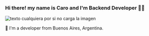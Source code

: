 ### Hi there! my name is Caro and I'm Backend Developer 👩‍💻 

![texto cualquiera por si no carga la imagen](https://img.wattpad.com/e3ba54ff0d8c9de6d9aad4f6b9da94351dd7f53b/68747470733a2f2f73332e616d617a6f6e6177732e636f6d2f776174747061642d6d656469612d736572766963652f53746f7279496d6167652f5944435648525f5a636e46555f413d3d2d3830332e313632383831643765363133363732393837363634393137343036362e676966)

🌱 I'm a developer from Buenos Aires, Argentina.







<!--
**A-caro/A-caro** is a ✨ _special_ ✨ repository because its `README.md` (this file) appears on your GitHub profile.

Here are some ideas to get you started:

- 🔭 I’m currently working on
-  I’m currently learning ...
- 👯 I’m looking to collaborate on ...
- 🤔 I’m looking for help with ...
- 💬 Ask me about ...
- 📫 How to reach me: ...
- 😄 Pronouns: ...
- ⚡ Fun fact: ...

-->
